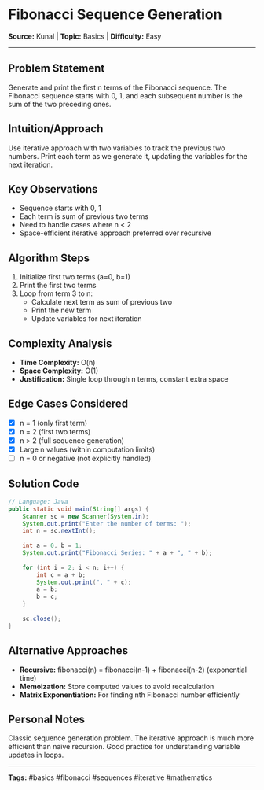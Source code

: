 # Fibonacci Sequence Generation

**Source:** Kunal | **Topic:** Basics | **Difficulty:** Easy  

---

## Problem Statement
Generate and print the first n terms of the Fibonacci sequence. The Fibonacci sequence starts with 0, 1, and each subsequent number is the sum of the two preceding ones.

## Intuition/Approach
Use iterative approach with two variables to track the previous two numbers. Print each term as we generate it, updating the variables for the next iteration.

## Key Observations
- Sequence starts with 0, 1
- Each term is sum of previous two terms
- Need to handle cases where n < 2
- Space-efficient iterative approach preferred over recursive

## Algorithm Steps
1. Initialize first two terms (a=0, b=1)
2. Print the first two terms
3. Loop from term 3 to n:
   - Calculate next term as sum of previous two
   - Print the new term
   - Update variables for next iteration

## Complexity Analysis
- **Time Complexity:** O(n)
- **Space Complexity:** O(1)
- **Justification:** Single loop through n terms, constant extra space

## Edge Cases Considered
- [x] n = 1 (only first term)
- [x] n = 2 (first two terms)
- [x] n > 2 (full sequence generation)
- [x] Large n values (within computation limits)
- [ ] n = 0 or negative (not explicitly handled)

## Solution Code

```java
// Language: Java
public static void main(String[] args) {
    Scanner sc = new Scanner(System.in);
    System.out.print("Enter the number of terms: ");
    int n = sc.nextInt();
    
    int a = 0, b = 1;
    System.out.print("Fibonacci Series: " + a + ", " + b);
    
    for (int i = 2; i < n; i++) {
        int c = a + b;
        System.out.print(", " + c);
        a = b;
        b = c;
    }
    
    sc.close();
}
```

## Alternative Approaches
- **Recursive:** fibonacci(n) = fibonacci(n-1) + fibonacci(n-2) (exponential time)
- **Memoization:** Store computed values to avoid recalculation
- **Matrix Exponentiation:** For finding nth Fibonacci number efficiently

## Personal Notes
Classic sequence generation problem. The iterative approach is much more efficient than naive recursion. Good practice for understanding variable updates in loops.

---
**Tags:** #basics #fibonacci #sequences #iterative #mathematics 